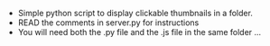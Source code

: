 * Simple python script to display clickable thumbnails in a folder.
* READ the comments in server.py for instructions
* You will need both the .py file and the .js file in the same folder ...